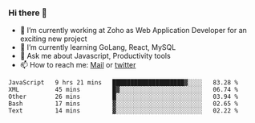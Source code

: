 ### Hi there 👋

- 🔭 I’m currently working at Zoho as Web Application Developer for an exciting new project
- 🌱 I’m currently learning GoLang, React, MySQL
- 💬 Ask me about Javascript, Productivity tools 
- 📫 How to reach me: [Mail](mailto:kvaishak47@gmail.com) or [twitter](https://twitter.com/_kvaishak)

<!--START_SECTION:waka-->
```text
JavaScript   9 hrs 21 mins   ████████████████████▓░░░░   83.28 % 
XML          45 mins         █▓░░░░░░░░░░░░░░░░░░░░░░░   06.74 % 
Other        26 mins         █░░░░░░░░░░░░░░░░░░░░░░░░   03.94 % 
Bash         17 mins         ▓░░░░░░░░░░░░░░░░░░░░░░░░   02.65 % 
Text         14 mins         ▓░░░░░░░░░░░░░░░░░░░░░░░░   02.22 % 
```
<!--END_SECTION:waka-->
